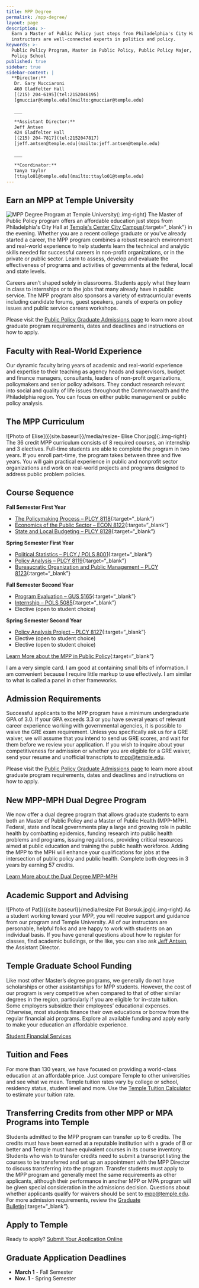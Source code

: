 ```yaml
---
title: MPP Degree
permalink: /mpp-degree/
layout: page
description: >-
  Earn a Master of Public Policy just steps from Philadelphia's City Hall. Our
  instructors are well-connected experts in politics and policy.  
keywords: >-
  Public Policy Program, Master in Public Policy, Public Policy Major, Public
  Policy School
published: true
sidebar: true
sidebar-content: |
  **Director:**  
   Dr. Gary Mucciaroni  
   460 Gladfelter Hall  
   [(215) 204-6195](tel:2152046195)  
   [gmucciar@temple.edu](mailto:gmucciar@temple.edu)  

   ___

   **Assistant Director:**  
   Jeff Antsen  
   424 Gladfelter Hall  
   [(215) 204-7817](tel:2152047817)  
   [jeff.antsen@temple.edu](mailto:jeff.antsen@temple.edu)  

   ___

   **Coordinator:**  
   Tanya Taylor    
   [ttaylo01@temple.edu](mailto:ttaylo01@temple.edu)
---
```

## Earn an MPP at Temple University
![MPP Degree Program at Temple University]({{site.baseurl}}/media/mpp-degree-temple.jpg){:.img-right}
The Master of Public Policy program offers an affordable education just steps from Philadelphia's City Hall at [Temple's Center City Campus](https://www.temple.edu/tucc/){:target=“_blank”} in the evening. Whether you are a recent college graduate or you've already started a career, the MPP program combines a robust research environment and real-world experience to help students learn the technical and analytic skills needed for successful careers in non-profit organizations, or in the private or public sector. Learn to assess, develop and evaluate the effectiveness of programs and activities of governments at the federal, local and state levels.

Careers aren’t shaped solely in classrooms. Students apply what they learn in class to internships or to the jobs that many already have in public service. The MPP program also sponsors a variety of extracurricular events including candidate forums, guest speakers, panels of experts on policy issues and public service careers workshops.

Please visit the [Public Policy Graduate Admissions page](https://liberalarts.temple.edu/admissions/graduate/public-policy) to learn more about graduate program requirements, dates and deadlines and instructions on how to apply.

## Faculty with Real-World Experience
Our dynamic faculty bring years of academic and real-world experience and expertise to their teaching as agency heads and supervisors, budget and finance managers, consultants, leaders of non-profit organizations, policymakers and senior policy advisors. They conduct research relevant into social and quality of life issues throughout the Commonwealth and the Philadelphia region. You can focus on either public management or public policy analysis.

## The MPP Curriculum
![Photo of Elise]({{site.baseurl}}/media/resize- Elise Chor.jpg){:.img-right}
The 36 credit MPP curriculum consists of 8 required courses, an internship and 3 electives. Full-time students are able to complete the program in two years. If you enroll part-time, the program takes between three and five years. You will gain practical experience in public and nonprofit sector organizations and work on real-world projects and programs designed to address public problem policies.

## Course Sequence
**Fall Semester First Year**
- [The Policymaking Process – PLCY 8118](http://bulletin.temple.edu/search/?P=PLCY%208118){:target=“_blank”}
- [Economics of the Public Sector – ECON 8122](http://bulletin.temple.edu/search/?P=ECON%208122){:target=“_blank”}
- [State and Local Budgeting – PLCY 8128](http://bulletin.temple.edu/search/?P=PLCY%208128){:target=“_blank”}

**Spring Semester First Year**
- [Political Statistics – PLCY / POLS 8001](http://bulletin.temple.edu/search/?P=POLS%208001){:target=“_blank”}
- [Policy Analysis – PLCY 8119](http://bulletin.temple.edu/search/?P=PLCY%208119){:target=“_blank”}
- [Bureaucratic Organization and Public Management – PLCY 8123](http://bulletin.temple.edu/search/?P=PLCY%208123){:target=“_blank”}

**Fall Semester Second Year**
- [Program Evaluation – GUS 5165](http://bulletin.temple.edu/search/?P=GUS%205165){:target=“_blank”}
- [Internship – POLS 5085](http://bulletin.temple.edu/search/?P=PLCY%205085){:target=“_blank”}
- Elective (open to student choice)

**Spring Semester Second Year**
- [Policy Analysis Project – PLCY 8127](http://bulletin.temple.edu/search/?P=PLCY%208127){:target=“_blank”}
- Elective (open to student choice)
- Elective (open to student choice)

[Learn More about the MPP in Public Policy](http://bulletin.temple.edu/graduate/scd/cla/public-policy-mpp/#text){:target=“_blank”}

<div class="row">
      <div class="col s1 m8">
        <div class="card-panel grey">
          <span class="white-text">I am a very simple card. I am good at containing small bits of information.
          I am convenient because I require little markup to use effectively. I am similar to what is called a panel in other frameworks.</a>    
          </span>
        </div>
        </div>

## Admission Requirements
Successful applicants to the MPP program have a minimum undergraduate GPA of 3.0. If your GPA exceeds 3.3 or you have several years of relevant career experience working with governmental agencies, it is possible to waive the GRE exam requirement. Unless you specifically ask us for a GRE waiver, we will assume that you intend to send us GRE scores, and wait for them before we review your application. If you wish to inquire about your competitiveness for admission or whether you are eligible for a GRE waiver, send your resume and unofficial transcripts to [mpp@temple.edu](mailto:mpp@temple.edu).

Please visit the [Public Policy Graduate Admissions page](https://liberalarts.temple.edu/admissions/graduate/public-policy) to learn more about graduate program requirements, dates and deadlines and instructions on how to apply.

## New MPP-MPH Dual Degree Program
We now offer a dual degree program that allows graduate students to earn both an Master of Public Policy and a Master of Public Health (MPP-MPH). Federal, state and local governments play a large and growing role in public health by combatting epidemics, funding research into public health problems and programs, issuing regulations, providing critical resources aimed at public education and training the public health workforce. Adding the MPP to the MPH will enhance your qualifications for jobs at the intersection of public policy and public health. Complete both degrees in 3 years by earning 57 credits.

[Learn More about the Dual Degree MPP-MPH](https://liberalarts.temple.edu/sites/liberalarts/files/MPP-MPH-website-copy%20%281%29.pdf)

## Academic Support and Advising
![Photo of Pat]({{site.baseurl}}/media/resize Pat Borsuk.jpg){:.img-right} 
As a student working toward your MPP, you will receive support and guidance from our program and Temple University. All of our instructors are personable, helpful folks and are happy to work with students on an individual basis. If you have general questions about how to register for classes, find academic buildings, or the like, you can also ask [Jeff Antsen](mailto:Jeff.Antsen@temple.edu), the Assistant Director.

## Temple Graduate School Funding
Like most other Master’s degree programs, we generally do not have scholarships or other assistantships for MPP students. However, the cost of our program is very competitive when compared to that of other similar degrees in the region, particularly if you are eligible for in-state tuition. Some employers subsidize their employees’ educational expenses. Otherwise, most students finance their own educations or borrow from the regular financial aid programs. Explore all available funding and apply early to make your education an affordable experience.

[Student Financial Services](https://sfs.temple.edu/)

## Tuition and Fees
For more than 130 years, we have focused on providing a world-class education at an affordable price. Just compare Temple to other universities and see what we mean. Temple tuition rates vary by college or school, residency status, student level and more. Use the [Temple Tuition Calculator](https://bursar.temple.edu/tuition-and-fees/tuition-rates) to estimate your tuition rate.

## Transferring Credits from other MPP or MPA Programs into Temple
Students admitted to the MPP program can transfer up to 6 credits. The credits must have been earned at a reputable institution with a grade of B or better and Temple must have equivalent courses in its course inventory. Students who wish to transfer credits need to submit a transcript listing the courses to be transferred and set up an appointment with the MPP Director to discuss transferring into the program. Transfer students must apply to the MPP program and generally meet the same requirements as other applicants, although their performance in another MPP or MPA program will be given special consideration in the admissions decision. Questions about whether applicants qualify for waivers should be sent to [mpp@temple.edu](mailto:mpp@temple.edu). For more admission requirements, review the [Graduate Bulletin](http://bulletin.temple.edu/graduate/scd/cla/public-policy-mpp/#admissiontext){:target=“_blank”}.

## Apply to Temple
Ready to apply? [Submit Your Application Online](https://prd-wlssb.temple.edu/prod8/bwskalog.P_DispLoginNon)

## Graduate Application Deadlines
- **March 1** - Fall Semester
- **Nov. 1** - Spring Semester
